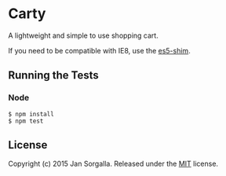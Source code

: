 Carty
=====

A lightweight and simple to use shopping cart.

If you need to be compatible with IE8, use the
[es5-shim](https://github.com/es-shims/es5-shim).

Running the Tests
-----------------

### Node

    $ npm install
    $ npm test


License
-------

Copyright (c) 2015 Jan Sorgalla.
Released under the [MIT](LICENSE?raw=1) license.
